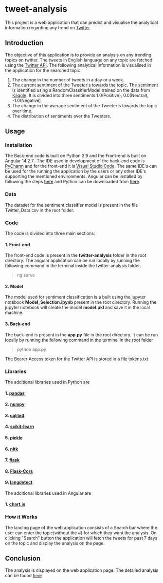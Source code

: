 # tweet-analysis

This project is a web application that can predict and visualise the analytical information regarding any trend on [Twitter](https://twitter.com/home)


## Introduction

The objective of this application is to provide an analysis on any trending topics on twitter. The tweets in English language on any topic are fetched using the [Twitter API](https://developer.twitter.com/en/docs/twitter-api). The following analytical information is visualised in the application for the searched topic

1. The change in the number of tweets in a day or a week.
2. The current sentiment of the Tweeter's towards the topic. The sentiment is identified using a RandomClassifierModel trained on the data from [Kaggle](https://www.kaggle.com/datasets/saurabhshahane/twitter-sentiment-dataset). It is divided into three sentiments 1.0(Positive), 0.0(Neutral), -1.0(Negative)
3. The change in the average sentiment of the Tweeter's towards the topic over time.
4. The distribution of sentiments over the Tweeters.


## Usage

### Installation

The Back-end code is built on Python 3.9 and the Front-end is built on Angular 14.2.7.. The IDE used in development of the back-end code is [PyCharm](https://www.jetbrains.com/pycharm/) and for the front-end it is [Visual Studio Code](https://code.visualstudio.com). The same IDE's can be used for the running the application by the users or any other IDE's supporting the mentioned environments.
Angular can be installed by following the steps [here](https://angular.io/guide/setup-local) and Python can be downloaded from [here](https://www.python.org/downloads/).

### Data

The dataset for the sentiment classifier model is present in the file Twitter_Data.csv in the root folder.

### Code

The code is divided into three main sections:

#### 1. Front-end 
The front-end code is present in the __twitter-analysis__ folder in the root directory. The angular application can be run locally by running the following command in the terminal inside the twitter-analysis folder.

> ng serve

#### 2. Model
The model used for sentiment classification is a built using the jupyter notebook __Model_Selection.ipynb__ present in the root directory. Running the jupyter notebook will create the model __model.pkl__ and save it in the local machine.

#### 3. Back-end
The back-end is present in the __app.py__ file in the root directory. It can be run locally by running the following command in the terminal in the root folder

> python app.py

The Bearer Access token for the Twitter API is stored in a file tokens.txt 


### Libraries

The additional libraries used in Python are

#### 1. [pandas](https://pandas.pydata.org)
#### 2. [numpy](https://numpy.org/)
#### 3. [sqlite3](https://docs.python.org/3/library/sqlite3.html)
#### 4. [scikit-learn](https://scikit-learn.org/stable/)
#### 5. [pickle](https://docs.python.org/3/library/pickle.html)
#### 6. [nltk](https://www.nltk.org)
#### 7. [flask](https://flask.palletsprojects.com/en/2.2.x/)
#### 8. [Flask-Cors](https://flask-cors.readthedocs.io/en/latest/)
#### 9. [langdetect](https://pypi.org/project/langdetect/)

The additional libraries used in Angular are

#### 1. [chart.js](https://www.chartjs.org)


### How it Works

The landing page of the web application consists of a Search bar where the user can enter the topic(without the #) for which they want the analysis. On clicking "Search" button the application will fetch the tweets for past 7 days on the topic and display the analysis on the page.


## Conclusion

The analysis is displayed on the web application page. The detailed analysis can be found [here](https://medium.com/@utkarshpadia/how-to-perform-live-analysis-on-social-media-posts-for-any-topic-ecbb47f9560c)


